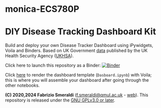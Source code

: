 # monica-ECS780P

# DIY Disease Tracking Dashboard Kit

Build and deploy your own Disease Tracker Dashboard using iPywidgets, Voila and Binders. Based on UK Government [data](https://ukhsa-dashboard.data.gov.uk/) published by the UK Health Security Agency ([UKHSA](https://www.gov.uk/government/organisations/uk-health-security-agency)).

Click here to launch this repository as a Binder: [![Binder](https://mybinder.org/badge_logo.svg)](https://mybinder.org/v2/gh/fsmeraldi/diy-covid19dash/main)

Click [here](https://mybinder.org/v2/gh/fsmeraldi/diy-covid19dash/main?urlpath=%2Fvoila%2Frender%2FDashboard.ipynb) to render the dashboard template (```Dasboard.ipynb```) with Voila; this is where you will assemble your dashboard after going through the other notebooks.

**(C) 2020,2024 Fabrizio Smeraldi** ([f.smeraldi@qmul.ac.uk](mailto:f.smeraldi@qmul.ac.uk) - [web](http://www.eecs.qmul.ac.uk/~fabri/)). This repository is released under the [GNU GPLv3.0 or later](https://www.gnu.org/licenses/).
